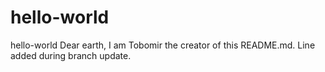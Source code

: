 # hello-world
hello-world
Dear earth, I am Tobomir the creator of this README.md. 
Line added during branch update.